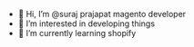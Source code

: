 - 👋 Hi, I’m @suraj prajapat magento developer
- 👀 I’m interested in developing things
- 🌱 I’m currently learning shopify

<!---
surajnextbits/surajnextbits is a ✨ special ✨ repository because its `README.md` (this file) appears on your GitHub profile.
You can click the Preview link to take a look at your changes.
--->
